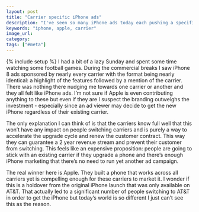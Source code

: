 ```yaml
---
layout: post
title: "Carrier specific iPhone ads"
description: "I've seen so many iPhone ads today each pushing a specific carrier and yet there's nothing unique to any of the carriers."
keywords: "iphone, apple, carrier"
image_url:
category:
tags: ["#meta"]
---
```

{% include setup %}
I had a bit of a lazy Sunday and spent some time watching some football games. During the commercial breaks I saw iPhone 8 ads sponsored by nearly every carrier with the format being nearly identical: a highlight of the features followed by a mention of the carrier. There was nothing there nudging me towards one carrier or another and they all felt like iPhone ads. I’m not sure if Apple is even contributing anything to these but even if they are I suspect the branding outweighs the investment - especially since an ad viewer may decide to get the new iPhone regardless of their existing carrier.

The only explanation I can think of is that the carriers know full well that this won’t have any impact on people switching carriers and is purely a way to accelerate the upgrade cycle and renew the customer contract. This way they can guarantee a 2 year revenue stream and prevent their customer from switching. This feels like an expensive proposition: people are going to stick with an existing carrier if they upgrade a phone and there’s enough iPhone marketing that there’s no need to run yet another ad campaign.

The real winner here is Apple. They built a phone that works across all carriers yet is compelling enough for these carriers to market it. I wonder if this is a holdover from the original iPhone launch that was only available on AT&T. That actually led to a significant number of people switching to AT&T in order to get the iPhone but today’s world is so different I just can’t see this as the reason.
